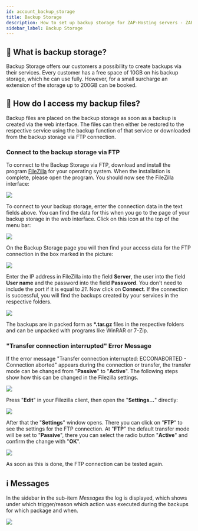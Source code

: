 ```yaml
---
id: account_backup_storage
title: Backup Storage
description: How to set up backup storage for ZAP-Hosting servers - ZAP-Hosting.com Documentation 
sidebar_label: Backup Storage
---
```


## 💾 What is backup storage?
Backup Storage offers our customers a possibility to create backups via their services. Every customer has a free space of 10GB on his backup storage, which he can use fully. However, for a small surcharge an extension of the storage up to 200GB can be booked.

## 🔗 How do I access my backup files?
Backup files are placed on the backup storage as soon as a backup is created via the web interface. The files can then either be restored to the respective service using the backup function of that service or downloaded from the backup storage via FTP connection.

### Connect to the backup storage via FTP
To connect to the Backup Storage via FTP, download and install the program [FileZilla](http://www.filezilla.de/download.htm) for your operating system. When the installation is complete, please open the program.
You should now see the FileZilla interface:

![](https://screensaver01.zap-hosting.com/index.php/s/e8rNzCFBNSmtibY/preview)

To connect to your backup storage, enter the connection data in the text fields above.
You can find the data for this when you go to the page of your backup storage in the web interface. 
Click on this icon at the top of the menu bar:

![](https://screensaver01.zap-hosting.com/index.php/s/eFE7jHeFdRCd3C3/preview)


On the Backup Storage page you will then find your access data for the FTP connection in the box marked in the picture:

![](https://screensaver01.zap-hosting.com/index.php/s/SsafnzJxa8orgDT/preview)

Enter the IP address in FileZilla into the field **Server**, the user into the field **User name** and the password into the field **Password**. You don't need to include the port if it is equal to *21*. Now click on **Connect**. 
If the connection is successful, you will find the backups created by your services in the respective folders.

![](https://screensaver01.zap-hosting.com/index.php/s/mcALKRTZxzSmF8m/preview)

The backups are in packed form as **\*.tar.gz** files in the respective folders and can be unpacked with programs like WinRAR or 7-Zip.

### "Transfer connection interrupted" Error Message

If the error message "Transfer connection interrupted: ECCONABORTED - Connection aborted" appears during the connection or transfer, the transfer mode can be changed from "**Passive**" to "**Active**".
The following steps show how this can be changed in the Filezilla settings.

![](https://screensaver01.zap-hosting.com/index.php/s/3Bjwr2it7RP323X/preview)

Press "**Edit**" in your Filezilla client, then open the "**Settings...**" directly:

![](https://screensaver01.zap-hosting.com/index.php/s/ipKHjQG5YCFP5Jb/preview)

After that the "**Settings**" window opens. There you can click on "**FTP**" to see the settings for the FTP connection.
At "**FTP**" the default transfer mode will be set to "**Passive**", there you can select the radio button "**Active**" and confirm the change with "**OK**".

![](https://screensaver01.zap-hosting.com/index.php/s/Bo7yf5J5Dxipwnk/preview)

As soon as this is done, the FTP connection can be tested again.

## ℹ Messages
In the sidebar in the sub-item *Messages* the log is displayed, which shows under which trigger/reason which action was executed during the backups for which package and when.

![](https://screensaver01.zap-hosting.com/index.php/s/woSrGZs9442XGqw/preview)
